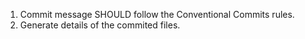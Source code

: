 1. Commit message SHOULD follow the Conventional Commits rules.
2. Generate details of the commited files.
